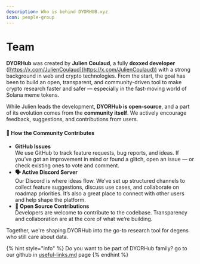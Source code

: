 ```yaml
---
description: Who is behind DYORHUB.xyz
icon: people-group
---
```


# Team

**DYORHub** was created by **Julien Coulaud**, a fully **doxxed developer** ([https://x.com/JulienCoulaud](https://x.com/JulienCoulaud)) with a strong background in web and crypto technologies. From the start, the goal has been to build an open, transparent, and community-driven tool to make crypto research faster and safer — especially in the fast-moving world of Solana meme tokens.

While Julien leads the development, **DYORHub is open-source**, and a part of its evolution comes from the **community itself**. We actively encourage feedback, suggestions, and contributions from users.

#### 📌 How the Community Contributes

* **GitHub Issues**\
  We use GitHub to track feature requests, bug reports, and ideas. If you’ve got an improvement in mind or found a glitch, open an issue — or check existing ones to vote and comment.
* **🗣️ Active Discord Server**\
  Our Discord is where ideas flow. We’ve set up structured channels to collect feature suggestions, discuss use cases, and collaborate on roadmap priorities. It’s also a great place to connect with other users and help shape the platform.
* **🤝 Open Source Contributions**\
  Developers are welcome to contribute to the codebase. Transparency and collaboration are at the core of what we’re building.

Together, we're shaping DYORHub into the go-to research tool for degens who still care about data.

{% hint style="info" %}
Do you want to be part of DYORHub family? go to our github in [useful-links.md](useful-links.md "mention") page
{% endhint %}
